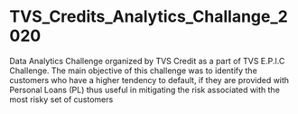 # TVS_Credits_Analytics_Challange_2020
Data Analytics Challenge organized by TVS Credit as a part of TVS E.P.I.C Challenge. The main objective of this challenge was to identify the customers who have a higher tendency to default, if they are provided with Personal Loans (PL) thus useful in mitigating the risk associated with the most risky set of customers

